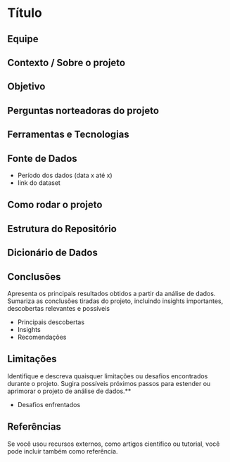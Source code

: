 # Título

## Equipe

## Contexto / Sobre o projeto

## Objetivo

## Perguntas norteadoras do projeto

## Ferramentas e Tecnologias

## Fonte de Dados
* Período dos dados (data x até x)
* link do dataset

## Como rodar o projeto

## Estrutura do Repositório

## Dicionário de Dados

## 

## Conclusões 
Apresenta os principais resultados obtidos a partir da análise de dados. Sumariza as conclusões tiradas do projeto, incluindo insights importantes, descobertas relevantes e possíveis 
* Principais descobertas
* Insights
* Recomendações
  
## Limitações 
Identifique e descreva quaisquer limitações ou desafios encontrados durante o projeto. Sugira possíveis próximos passos para estender ou aprimorar o projeto de análise de dados.**
* Desafios enfrentados
  
## Referências
Se você usou recursos externos, como artigos científico ou tutorial, você pode incluir também como referência.
